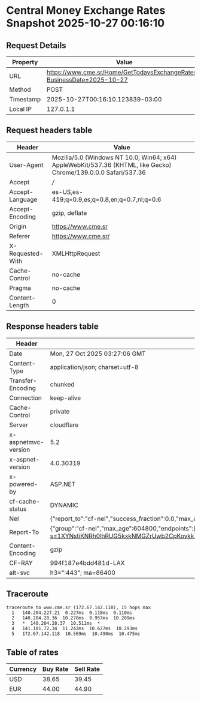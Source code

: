 # Central Money Exchange Rates Snapshot 2025-10-27 00:16:10
## Request Details

| Property | Value |
|----------|-------|
| URL | https://www.cme.sr/Home/GetTodaysExchangeRates/?BusinessDate=2025-10-27 |
| Method | POST |
| Timestamp | 2025-10-27T00:16:10.123839-03:00 |
| Local IP | 127.0.1.1 |
    
## Request headers table

| Header | Value |
|--------|-------|
| User-Agent | Mozilla/5.0 (Windows NT 10.0; Win64; x64) AppleWebKit/537.36 (KHTML, like Gecko) Chrome/139.0.0.0 Safari/537.36 |
| Accept | */* |
| Accept-Language | es-US,es-419;q=0.9,es;q=0.8,en;q=0.7,nl;q=0.6 |
| Accept-Encoding | gzip, deflate |
| Origin | https://www.cme.sr |
| Referer | https://www.cme.sr/ |
| X-Requested-With | XMLHttpRequest |
| Cache-Control | no-cache |
| Pragma | no-cache |
| Content-Length | 0 |

    
## Response headers table
| Header | Value |
|--------|-------|
| Date | Mon, 27 Oct 2025 03:27:06 GMT |
| Content-Type | application/json; charset=utf-8 |
| Transfer-Encoding | chunked |
| Connection | keep-alive |
| Cache-Control | private |
| Server | cloudflare |
| x-aspnetmvc-version | 5.2 |
| x-aspnet-version | 4.0.30319 |
| x-powered-by | ASP.NET |
| cf-cache-status | DYNAMIC |
| Nel | {"report_to":"cf-nel","success_fraction":0.0,"max_age":604800} |
| Report-To | {"group":"cf-nel","max_age":604800,"endpoints":[{"url":"https://a.nel.cloudflare.com/report/v4?s=1XYNstiKNRh0lhRUG5kxkNMGZrUwb2CpKovkk3aqW%2BeTgNAc4Yk3CUStgwPnRHJFVftkn4J%2BSX%2FKsdi%2B7xOq8KzUFu%2FVInnW7yg%3D"}]} |
| Content-Encoding | gzip |
| CF-RAY | 994f187e4bdd481d-LAX |
| alt-svc | h3=":443"; ma=86400 |

## Traceroute 

```
traceroute to www.cme.sr (172.67.142.118), 15 hops max
  1   140.204.227.21  0.227ms  0.118ms  0.110ms 
  2   140.204.28.36  10.278ms  9.957ms  10.209ms 
  3   *  140.204.28.37  10.511ms  * 
  4   141.101.72.34  11.242ms  10.627ms  10.293ms 
  5   172.67.142.118  10.569ms  10.490ms  10.475ms 

```


## Table of rates

| Currency | Buy Rate | Sell Rate |
|----------|----------|-----------|
| USD | 38.65 | 39.45 |
| EUR | 44.00 | 44.90 |
